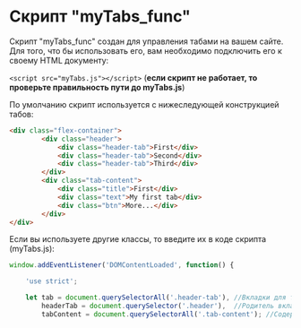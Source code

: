 Скрипт "myTabs_func"
==========================

Скрипт "myTabs_func" создан для управления табами на вашем сайте. Для того, что бы использовать его, вам необходимо подключить его к своему
HTML документу:

```<script src="myTabs.js"></script>``` (**если скрипт не работает, то проверьте правильность пути до myTabs.js**)

По умолчанию скрипт используется с нижеследующей конструкцией табов:
```html
<div class="flex-container">
        <div class="header"> 
            <div class="header-tab">First</div>
            <div class="header-tab">Second</div>
            <div class="header-tab">Third</div>
        </div>
        <div class="tab-content">
            <div class="title">First</div>
            <div class="text">My first tab</div>
            <div class="btn">More...</div>
        </div>
</div>
```    
Если вы используете другие классы, то введите их в коде скрипта (myTabs.js):

```javascript
window.addEventListener('DOMContentLoaded', function() {

    'use strict';

    let tab = document.querySelectorAll('.header-tab'), //Вкладки для табов (header-tab)
        headerTab = document.querySelector('.header'),  //Родитель вкладок (header)
        tabContent = document.querySelectorAll('.tab-content'); //Содержание табов (tab-content)
```


